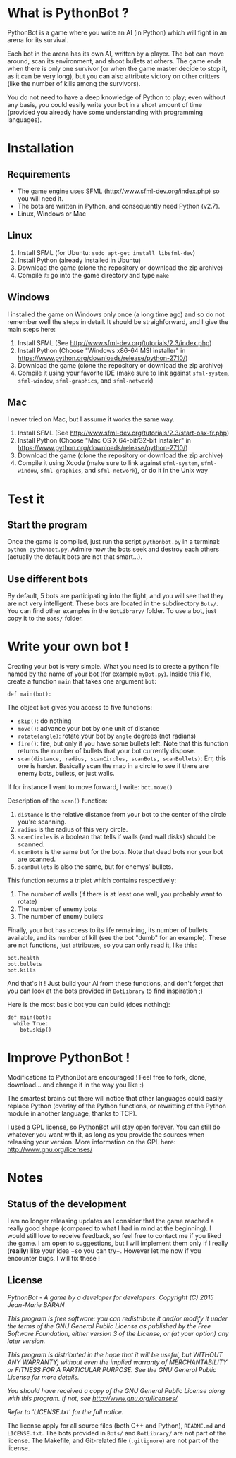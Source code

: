# What is PythonBot ?

PythonBot is a game where you write an AI (in Python) which will fight in an arena for its survival.

Each bot in the arena has its own AI, written by a player. The bot can move around, scan its environment, and shoot bullets at others. The game ends when there is only one survivor (or when the game master decide to stop it, as it can be very long), but you can also attribute victory on other critters (like the number of kills among the survivors).

You do not need to have a deep knowledge of Python to play; even without any basis, you could easily write your bot in a short amount of time (provided you already have some understanding with programming languages).

# Installation

## Requirements

* The game engine uses SFML (http://www.sfml-dev.org/index.php) so you will need it.
* The bots are written in Python, and consequently need Python (v2.7).
* Linux, Windows or Mac

## Linux

1. Install SFML (for Ubuntu: `sudo apt-get install libsfml-dev`)
2. Install Python (already installed in Ubuntu)
3. Download the game (clone the repository or download the zip archive)
4. Compile it: go into the game directory and type `make`

## Windows

I installed the game on Windows only once (a long time ago) and so do not remember well the steps in detail. It should be straighforward, and I give the main steps here:

1. Install SFML (See http://www.sfml-dev.org/tutorials/2.3/index.php)
2. Install Python (Choose "Windows x86-64 MSI installer" in https://www.python.org/downloads/release/python-2710/)
3. Download the game (clone the repository or download the zip archive)
4. Compile it using your favorite IDE (make sure to link against `sfml-system`, `sfml-window`, `sfml-graphics`, and `sfml-network`)

## Mac

I never tried on Mac, but I assume it works the same way.

1. Install SFML (See http://www.sfml-dev.org/tutorials/2.3/start-osx-fr.php)
2. Install Python (Choose "Mac OS X 64-bit/32-bit installer" in https://www.python.org/downloads/release/python-2710/)
3. Download the game (clone the repository or download the zip archive)
5. Compile it using Xcode (make sure to link against `sfml-system`, `sfml-window`, `sfml-graphics`, and `sfml-network`), or do it in the Unix way

# Test it

## Start the program

Once the game is compiled, just run the script `pythonbot.py` in a terminal: `python pythonbot.py`. Admire how the bots seek and destroy each others (actually the default bots are not that smart...).

## Use different bots

By default, 5 bots are participating into the fight, and you will see that they are not very intelligent. These bots are located in the subdirectory `Bots/`. You can find other examples in the `BotLibrary/` folder. To use a bot, just copy it to the `Bots/` folder.

# Write your own bot !

Creating your bot is very simple. What you need is to create a python file named by the name of your bot (for example `myBot.py`).
Inside this file, create a function `main` that takes one argument `bot`:
```
def main(bot):
```
The object `bot` gives you access to five functions:
- `skip()`: do nothing
- `move()`: advance your bot by one unit of distance
- `rotate(angle)`: rotate your bot by `angle` degrees (not radians)
- `fire()`: fire, but only if you have some bullets left. Note that this function returns the number of bullets that your bot currently dispose.
- `scan(distance, radius, scanCircles, scanBots, scanBullets)`: Err, this one is harder. Basically scan the map in a circle to see if there are enemy bots, bullets, or just walls.

If for instance I want to move forward, I write: `bot.move()`

Description of the `scan()` function:

1. `distance` is the relative distance from your bot to the center of the circle you're scanning.
2. `radius` is the radius of this very circle.
3. `scanCircles` is a boolean that tells if walls (and wall disks) should be scanned.
4. `scanBots` is the same but for the bots. Note that dead bots nor your bot are scanned.
5. `scanBullets` is also the same, but for enemys' bullets.

This function returns a triplet which contains respectively:

1. The number of walls (if there is at least one wall, you probably want to rotate)
2. The number of enemy bots
3. The number of enemy bullets

Finally, your bot has access to its life remaining, its number of bullets available, and its number of kill (see the bot "dumb" for an example). These are not functions, just attributes, so you can only read it, like this:
```
bot.health
bot.bullets
bot.kills
```
And that's it ! Just build your AI from these functions, and don't forget that you can look at the bots provided in `BotLibrary` to find inspiration ;)



Here is the most basic bot you can build (does nothing):
```
def main(bot):
  while True:
    bot.skip()
```

# Improve PythonBot !

Modifications to PythonBot are encouraged ! Feel free to fork, clone, download... and change it in the way you like :)

The smartest brains out there will notice that other languages could easily replace Python (overlay of the Python functions, or rewritting of the Python module in another language, thanks to TCP).

I used a GPL license, so PythonBot will stay open forever. You can still do whatever you want with it, as long as you provide the sources when releasing your version. More information on the GPL here: http://www.gnu.org/licenses/

# Notes

## Status of the development

I am no longer releasing updates as I consider that the game reached a really good shape (compared to what I had in mind at the beginning). I would still love to receive feedback, so feel free to contact me if you liked the game. I am open to suggestions, but I will implement them only if I really (**really**) like your idea −so you can try−. However let me now if you encounter bugs, I will fix these !

## License

*PythonBot - A game by a developer for developers.*
*Copyright (C) 2015 Jean-Marie BARAN*

*This program is free software: you can redistribute it and/or modify*
*it under the terms of the GNU General Public License as published by*
*the Free Software Foundation, either version 3 of the License, or*
*(at your option) any later version.*

*This program is distributed in the hope that it will be useful,*
*but WITHOUT ANY WARRANTY; without even the implied warranty of*
*MERCHANTABILITY or FITNESS FOR A PARTICULAR PURPOSE. See the*
*GNU General Public License for more details.*

*You should have received a copy of the GNU General Public License*
*along with this program. If not, see <http://www.gnu.org/licenses/>.*

*Refer to 'LICENSE.txt' for the full notice.*

The license apply for all source files (both C++ and Python), `README.md` and `LICENSE.txt`. The bots provided in `Bots/` and `BotLibrary/` are not part of the license. The Makefile, and Git-related file (`.gitignore`) are not part of the license.